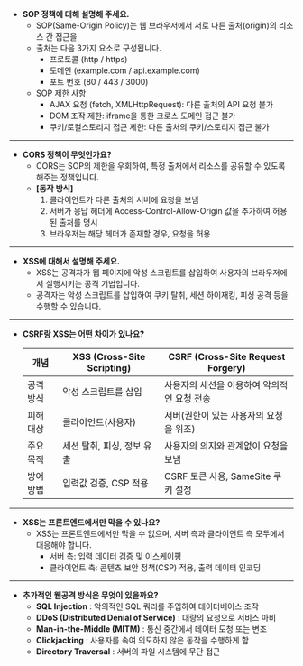 - **SOP 정책에 대해 설명해 주세요.**
  - SOP(Same-Origin Policy)는 웹 브라우저에서 서로 다른 출처(origin)의 리소스 간 접근을 
  - 출처는 다음 3가지 요소로 구성됩니다. 
    - 프로토콜 (http / https)
    - 도메인 (example.com / api.example.com)
    - 포트 번호 (80 / 443 / 3000)
  - SOP 제한 사항
    - AJAX 요청 (fetch, XMLHttpRequest): 다른 출처의 API 요청 불가 
    - DOM 조작 제한: iframe을 통한 크로스 도메인 접근 불가 
    - 쿠키/로컬스토리지 접근 제한: 다른 출처의 쿠키/스토리지 접근 불가
----
- **CORS 정책이 무엇인가요?**
  - CORS는 SOP의 제한을 우회하여, 특정 출처에서 리소스를 공유할 수 있도록 해주는 정책입니다.
  - **[동작 방식]**
    1) 클라이언트가 다른 출처의 서버에 요청을 보냄
    2) 서버가 응답 헤더에 Access-Control-Allow-Origin 값을 추가하여 허용된 출처를 명시
    3) 브라우저는 해당 헤더가 존재할 경우, 요청을 허용
----
- **XSS에 대해서 설명해 주세요.**
  - XSS는 공격자가 웹 페이지에 악성 스크립트를 삽입하여 사용자의 브라우저에서 실행시키는 공격 기법입니다.
  - 공격자는 악성 스크립트를 삽입하여 쿠키 탈취, 세션 하이재킹, 피싱 공격 등을 수행할 수 있습니다.
----
- **CSRF랑 XSS는 어떤 차이가 있나요?**
    
    | 개념 | XSS (Cross-Site Scripting) | CSRF (Cross-Site Request Forgery) |
    | --- | --- | --- |
    | 공격 방식 | 악성 스크립트를 삽입 | 사용자의 세션을 이용하여 악의적인 요청 전송 |
    | 피해 대상 | 클라이언트(사용자) | 서버(권한이 있는 사용자의 요청을 위조) |
    | 주요 목적 | 세션 탈취, 피싱, 정보 유출 | 사용자의 의지와 관계없이 요청을 보냄 |
    | 방어 방법 | 입력값 검증, CSP 적용 | CSRF 토큰 사용, SameSite 쿠키 설정 |  

----
- **XSS는 프론트엔드에서만 막을 수 있나요?**
  - XSS는 프론트엔드에서만 막을 수 없으며, 서버 측과 클라이언트 측 모두에서 대응해야 합니다. 
    - 서버 측: 입력 데이터 검증 및 이스케이핑 
    - 클라이언트 측: 콘텐츠 보안 정책(CSP) 적용, 출력 데이터 인코딩
----
- **추가적인 웹공격 방식은 무엇이 있을까요?**
  - **SQL Injection** : 악의적인 SQL 쿼리를 주입하여 데이터베이스 조작 
  - **DDoS (Distributed Denial of Service)** : 대량의 요청으로 서비스 마비 
  - **Man-in-the-Middle (MITM)** : 통신 중간에서 데이터 도청 또는 변조 
  - **Clickjacking** : 사용자를 속여 의도하지 않은 동작을 수행하게 함 
  - **Directory Traversal** : 서버의 파일 시스템에 무단 접근

